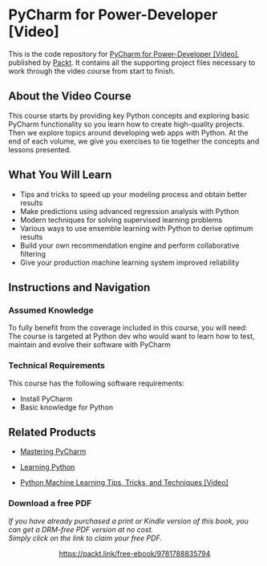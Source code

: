 # PyCharm for Power-Developer [Video]
This is the code repository for [PyCharm for Power-Developer [Video]](https://www.packtpub.com/web-development/pycharm-power-developer-video?utm_source=github&utm_medium=repository&utm_campaign=9781788835794), published by [Packt](https://www.packtpub.com/?utm_source=github). It contains all the supporting project files necessary to work through the video course from start to finish.
## About the Video Course
This course starts by providing key Python concepts and exploring basic PyCharm functionality so you learn how to create high-quality projects. Then we explore topics around developing web apps with Python. At the end of each volume, we give you exercises to tie together the concepts and lessons presented.

<H2>What You Will Learn</H2>
<DIV class=book-info-will-learn-text>
<UL>
<LI>Tips and tricks to speed up your modeling process and obtain better results 
<LI>Make predictions using advanced regression analysis with Python&nbsp; 
<LI>Modern techniques for solving supervised learning problems 
<LI>Various ways to use ensemble learning with Python to derive optimum results 
<LI>Build your own recommendation engine and perform collaborative filtering 
<LI>Give your production machine learning system improved reliability </LI></UL></DIV>

## Instructions and Navigation
### Assumed Knowledge
To fully benefit from the coverage included in this course, you will need:<br/>
The course is targeted at Python dev who would want to learn how to test, maintain and evolve their software with PyCharm
### Technical Requirements
This course has the following software requirements:<br/>
<UL>
<LI>Install PyCharm</LI>
<LI>Basic knowledge for Python</LI></UL>

## Related Products
* [Mastering PyCharm](https://www.packtpub.com/web-development/mastering-pycharm?utm_source=github&utm_medium=repository&utm_campaign=9781783551316)

* [Learning Python](https://www.packtpub.com/application-development/learning-python?utm_source=github&utm_medium=repository&utm_campaign=9781783551712)

* [Python Machine Learning Tips, Tricks, and Techniques [Video]](https://www.packtpub.com/big-data-and-business-intelligence/python-machine-learning-tips-tricks-and-techniques-video?utm_source=github&utm_medium=repository&utm_campaign=9781789135817)

### Download a free PDF

 <i>If you have already purchased a print or Kindle version of this book, you can get a DRM-free PDF version at no cost.<br>Simply click on the link to claim your free PDF.</i>
<p align="center"> <a href="https://packt.link/free-ebook/9781788835794">https://packt.link/free-ebook/9781788835794 </a> </p>